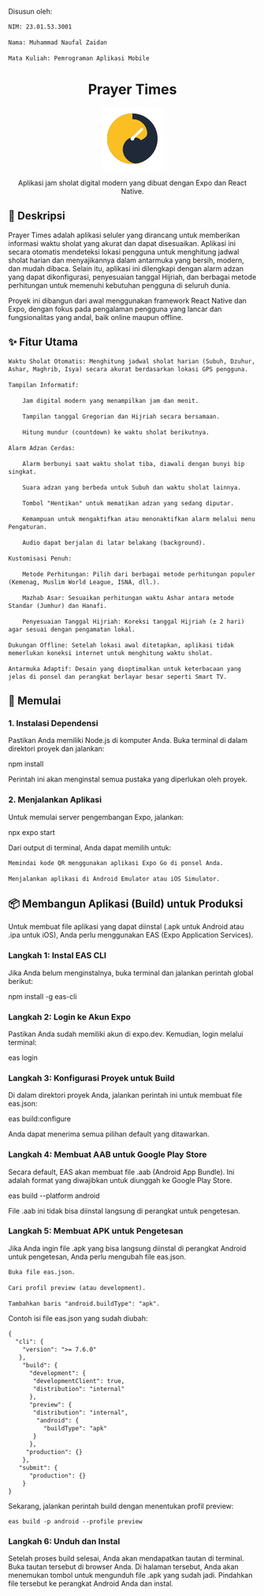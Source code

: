 Disusun oleh:

    NIM: 23.01.53.3001

    Nama: Muhammad Naufal Zaidan

    Mata Kuliah: Pemrograman Aplikasi Mobile


<h1 align="center">Prayer Times</h1>

<p align="center">
<img src="./assets/images/logo.png" alt="Logo Aplikasi Jam Sholat Digital" width="128"/>
</p>

<p align="center">
Aplikasi jam sholat digital modern yang dibuat dengan Expo dan React Native.
</p>

## 📖 Deskripsi

Prayer Times adalah aplikasi seluler yang dirancang untuk memberikan informasi waktu sholat yang akurat dan dapat disesuaikan. Aplikasi ini secara otomatis mendeteksi lokasi pengguna untuk menghitung jadwal sholat harian dan menyajikannya dalam antarmuka yang bersih, modern, dan mudah dibaca. Selain itu, aplikasi ini dilengkapi dengan alarm adzan yang dapat dikonfigurasi, penyesuaian tanggal Hijriah, dan berbagai metode perhitungan untuk memenuhi kebutuhan pengguna di seluruh dunia.

Proyek ini dibangun dari awal menggunakan framework React Native dan Expo, dengan fokus pada pengalaman pengguna yang lancar dan fungsionalitas yang andal, baik online maupun offline.
## ✨ Fitur Utama

    Waktu Sholat Otomatis: Menghitung jadwal sholat harian (Subuh, Dzuhur, Ashar, Maghrib, Isya) secara akurat berdasarkan lokasi GPS pengguna.

    Tampilan Informatif:

        Jam digital modern yang menampilkan jam dan menit.

        Tampilan tanggal Gregorian dan Hijriah secara bersamaan.

        Hitung mundur (countdown) ke waktu sholat berikutnya.

    Alarm Adzan Cerdas:

        Alarm berbunyi saat waktu sholat tiba, diawali dengan bunyi bip singkat.

        Suara adzan yang berbeda untuk Subuh dan waktu sholat lainnya.

        Tombol "Hentikan" untuk mematikan adzan yang sedang diputar.

        Kemampuan untuk mengaktifkan atau menonaktifkan alarm melalui menu Pengaturan.

        Audio dapat berjalan di latar belakang (background).

    Kustomisasi Penuh:

        Metode Perhitungan: Pilih dari berbagai metode perhitungan populer (Kemenag, Muslim World League, ISNA, dll.).

        Mazhab Asar: Sesuaikan perhitungan waktu Ashar antara metode Standar (Jumhur) dan Hanafi.

        Penyesuaian Tanggal Hijriah: Koreksi tanggal Hijriah (± 2 hari) agar sesuai dengan pengamatan lokal.

    Dukungan Offline: Setelah lokasi awal ditetapkan, aplikasi tidak memerlukan koneksi internet untuk menghitung waktu sholat.

    Antarmuka Adaptif: Desain yang dioptimalkan untuk keterbacaan yang jelas di ponsel dan perangkat berlayar besar seperti Smart TV.

## 🚀 Memulai
### 1. Instalasi Dependensi

Pastikan Anda memiliki Node.js di komputer Anda. Buka terminal di dalam direktori proyek dan jalankan:

  npm install

Perintah ini akan menginstal semua pustaka yang diperlukan oleh proyek.
### 2. Menjalankan Aplikasi

Untuk memulai server pengembangan Expo, jalankan:

  npx expo start

Dari output di terminal, Anda dapat memilih untuk:

    Memindai kode QR menggunakan aplikasi Expo Go di ponsel Anda.

    Menjalankan aplikasi di Android Emulator atau iOS Simulator.

## 📦 Membangun Aplikasi (Build) untuk Produksi

Untuk membuat file aplikasi yang dapat diinstal (.apk untuk Android atau .ipa untuk iOS), Anda perlu menggunakan EAS (Expo Application Services).
### Langkah 1: Instal EAS CLI

Jika Anda belum menginstalnya, buka terminal dan jalankan perintah global berikut:

  npm install -g eas-cli

### Langkah 2: Login ke Akun Expo

Pastikan Anda sudah memiliki akun di expo.dev. Kemudian, login melalui terminal:

  eas login

### Langkah 3: Konfigurasi Proyek untuk Build

Di dalam direktori proyek Anda, jalankan perintah ini untuk membuat file eas.json:

  eas build:configure

Anda dapat menerima semua pilihan default yang ditawarkan.
### Langkah 4: Membuat AAB untuk Google Play Store

Secara default, EAS akan membuat file .aab (Android App Bundle). Ini adalah format yang diwajibkan untuk diunggah ke Google Play Store.

  eas build --platform android

File .aab ini tidak bisa diinstal langsung di perangkat untuk pengetesan.
### Langkah 5: Membuat APK untuk Pengetesan

Jika Anda ingin file .apk yang bisa langsung diinstal di perangkat Android untuk pengetesan, Anda perlu mengubah file eas.json.

    Buka file eas.json.

    Cari profil preview (atau development).

    Tambahkan baris "android.buildType": "apk".

Contoh isi file eas.json yang sudah diubah:

```
{
  "cli": {
    "version": ">= 7.6.0"
   },
    "build": {
      "development": {
       "developmentClient": true,
       "distribution": "internal"
      },
      "preview": {
       "distribution": "internal",
        "android": {
          "buildType": "apk" 
       }
      },
     "production": {}
    },
   "submit": {
      "production": {}
    }
}
```

  Sekarang, jalankan perintah build dengan menentukan profil preview:

    eas build -p android --profile preview

### Langkah 6: Unduh dan Instal

Setelah proses build selesai, Anda akan mendapatkan tautan di terminal. Buka tautan tersebut di browser Anda. Di halaman tersebut, Anda akan menemukan tombol untuk mengunduh file .apk yang sudah jadi. Pindahkan file tersebut ke perangkat Android Anda dan instal.